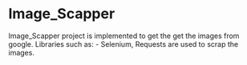 # Image_Scapper
Image_Scapper project is implemented to get the get the images from google. Libraries such as: - Selenium, Requests are used to 
scrap the images.

